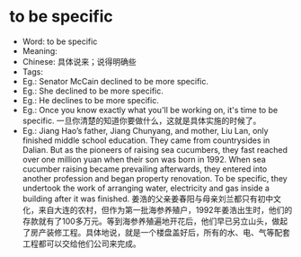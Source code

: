 # to be specific

- Word: to be specific
- Meaning: 
- Chinese: 具体说来；说得明确些
- Tags: 
- Eg.: Senator McCain declined to be more specific.
- Eg.: She declined to be more specific.
- Eg.: He declines to be more specific.
- Eg.: Once you know exactly what you'll be working on, it's time to be specific. 一旦你清楚的知道你要做什么，这就是具体实施的时候了。
- Eg.: Jiang Hao’s father, Jiang Chunyang, and mother, Liu Lan, only finished middle school education. They came from countrysides in Dalian. But as the pioneers of raising sea cucumbers, they fast reached over one million yuan when their son was born in 1992. When sea cucumber raising became prevailing afterwards, they entered into another profession and began property renovation. To be specific, they undertook the work of arranging water, electricity and gas inside a building after it was finished. 姜浩的父亲姜春阳与母亲刘兰都只有初中文化，来自大连的农村，但作为第一批海参养殖户，1992年姜浩出生时，他们的存款就有了100多万元。等到海参养殖遍地开花后，他们早已另立山头，做起了房产装修工程。具体地说，就是一个楼盘盖好后，所有的水、电、气等配套工程都可以交给他们公司来完成。
